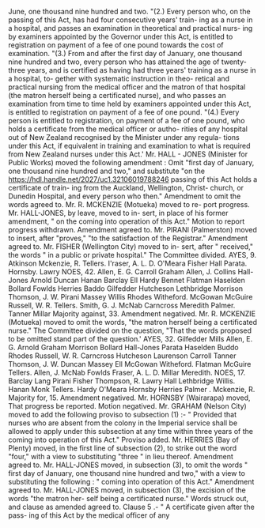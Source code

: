 June, one thousand nine hundred and two. "(2.) Every person who, on the passing of this Act, has had four consecutive years' train- ing as a nurse in a hospital, and passes an examination in theoretical and practical nurs- ing by examiners appointed by the Governor under this Act, is entitled to registration on payment of a fee of one pound towards the cost of examination. "(3.) From and after the first day of January, one thousand nine hundred and two, every person who has attained the age of twenty- three years, and is certified as having had three years' training as a nurse in a hospital, to- gether with systematic instruction in theo- retical and practical nursing from the medical officer and the matron of that hospital (the matron herself being a certificated nurse), and who passes an examination from time to time held by examiners appointed under this Act, is entitled to registration on payment of a fee of one pound. "(4.) Every person is entitled to registration, on payment of a fee of one pound, who holds a certificate from the medical officer or autho- rities of any hospital out of New Zealand recognised by the Minister under any regula- tions under this Act, if equivalent in training and examination to what is required from New Zealand nurses under this Act.' Mr. HALL - JONES (Minister for Public Works) moved the following amendment : Omit "first day of January, one thousand nine hundred and two," and substitute "on the https://hdl.handle.net/2027/uc1.32106019788246 passing of this Act holds a certificate of train- ing from the Auckland, Wellington, Christ- church, or Dunedin Hospital, and every person who then." Amendment to omit the words agreed to. Mr. R. MCKENZIE (Motueka) moved to re- port progress. Mr. HALL-JONES, by leave, moved to in- sert, in place of his former amendment, " on the coming into operation of this Act." Motion to report progress withdrawn. Amendment agreed to. Mr. PIRANI (Palmerston) moved to insert, after "proves," "to the satisfaction of the Registrar." Amendment agreed to. Mr. FISHER (Wellington City) moved to in- sert, after " received," the words " in a public or private hospital." The Committee divided. AYES, 9. Atkinson Mckenzie, R. Tellers. I'raser, A. L. D. O'Meara Fisher Hall Parata. Hornsby. Lawry NOES, 42. Allen, E. G. Carroll Graham Allen, J. Collins Hall-Jones Arnold Duncan Hanan Barclay ElI Hardy Bennet Flatman Haselden Bollard Fowlds Herries Baddo Gilfedder Hutcheson Lethbridge Morrison Thomson, J. W. Pirani Massey Willis Rhodes Witheford. McGowan McGuire Russell, W. R. Tellers. Smith, G. J. McNab Carncross Meredith Palmer. Tanner Millar Majority against, 33. Amendment negatived. Mr. R. MCKENZIE (Motueka) moved to omit the words, "the matron herself being a certificated nurse." The Committee divided on the question, "That the words proposed to be omitted stand part of the question.' AYES, 32. Gilfedder Mills Allen, E. G. Arnold Graham Morrison Bollard Hall-Jones Parata Haselden Buddo Rhodes Russell, W. R. Carncross Hutcheson Laurenson Carroll Tanner Thomson, J. W. Duncan Massey Ell McGowan Witheford. Flatman McGuire Tellers. Allen, J. McNab Fowlds Fraser, A. L. D. Millar Meredith. NOES, 17. Barclay Lang Pirani Fisher Thompson, R. Lawry Hall Lethbridge Willis. Hanan Monk Tellers. Hardy O'Meara Hornsby Herries Palmer . Mckenzie, R. Majority for, 15. Amendment negatived. Mr. HORNSBY (Wairarapa) moved, That progress be reported. Motion negatived. Mr. GRAHAM (Nelson City) moved to add the following proviso to subsection (1) :- " Provided that nurses who are absent from the colony in the Imperial service shall be allowed to apply under this subsection at any time within three years of the coming into operation of this Act." Proviso added. Mr. HERRIES (Bay of Plenty) moved, in the first line of subsection (2), to strike out the word "four," with a view to substituting "three " in lieu thereof. Amendment agreed to. Mr. HALL-JONES moved, in subsection (3), to omit the words " first day of January, one thousand nine hundred and two," with a view to substituting the following : " coming into operation of this Act." Amendment agreed to. Mr. HALL-JONES moved, in subsection (3), the excision of the words "the matron her- self being a certificated nurse." Words struck out, and clause as amended agreed to. Clause 5 .- " A certificate given after the pass- ing of this Act by the medical officer of any 